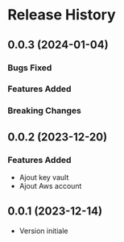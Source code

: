 # Release History
## 0.0.3 (2024-01-04)
### Bugs Fixed
### Features Added
### Breaking Changes

## 0.0.2 (2023-12-20)
### Features Added
- Ajout key vault
- Ajout Aws account

## 0.0.1 (2023-12-14)
- Version initiale